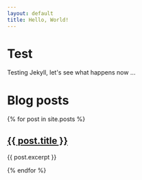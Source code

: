 ```yaml
---
layout: default
title: Hello, World!
---
```


# Test

Testing Jekyll, let's see what happens now ...

# Blog posts

{% for post in site.posts %}
   <h2><a href="{{ post.url }}">{{ post.title }}</a></h2>
   <p>{{ post.excerpt }}</p>
{% endfor %}
